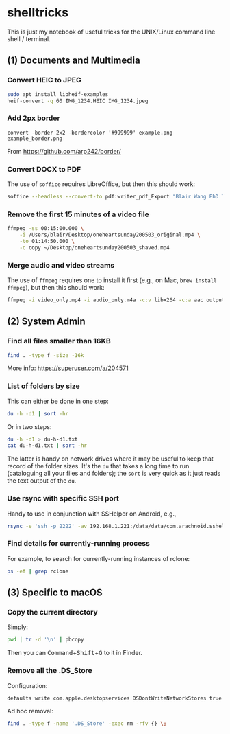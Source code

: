 # shelltricks

This is just my notebook of useful tricks for the UNIX/Linux command line shell / terminal.

## (1) Documents and Multimedia

### Convert HEIC to JPEG

```bash
sudo apt install libheif-examples
heif-convert -q 60 IMG_1234.HEIC IMG_1234.jpeg
```

### Add 2px border

```
convert -border 2x2 -bordercolor '#999999' example.png example_border.png
```

From https://github.com/arp242/border/

### Convert DOCX to PDF

The use of `soffice` requires LibreOffice, but then this should work:

```bash
soffice --headless --convert-to pdf:writer_pdf_Export "Blair Wang PhD Thesis rev03.docx"
```

### Remove the first 15 minutes of a video file

```bash
ffmpeg -ss 00:15:00.000 \
	-i /Users/blair/Desktop/oneheartsunday200503_original.mp4 \
	-to 01:14:50.000 \
	-c copy ~/Desktop/oneheartsunday200503_shaved.mp4
```

### Merge audio and video streams

The use of ``ffmpeg`` requires one to install it first (e.g., on Mac, ``brew install ffmpeg``), but then this should work:

```bash
ffmpeg -i video_only.mp4 -i audio_only.m4a -c:v libx264 -c:a aac output_merged.mp4
```

## (2) System Admin

### Find all files smaller than 16KB

```zsh
find . -type f -size -16k
```

More info: https://superuser.com/a/204571


### List of folders by size

This can either be done in one step:

```bash
du -h -d1 | sort -hr
```

Or in two steps:

```bash
du -h -d1 > du-h-d1.txt
cat du-h-d1.txt | sort -hr
```

The latter is handy on network drives where it may be useful to keep that record of the folder sizes. It's the `du` that takes a long time to run (cataloguing all your files and folders); the `sort` is very quick as it just reads the text output of the `du`.

### Use rsync with specific SSH port

Handy to use in conjunction with SSHelper on Android, e.g.,

```bash
rsync -e 'ssh -p 2222' -av 192.168.1.221:/data/data/com.arachnoid.sshelper/files/home/SDCard/DCIM/Camera/ /Users/blair/Desktop/PhotosFromPhone
```

### Find details for currently-running process

For example, to search for currently-running instances of rclone:

```bash
ps -ef | grep rclone
```

## (3) Specific to macOS

### Copy the current directory

Simply:

```bash
pwd | tr -d '\n' | pbcopy
```

Then you can <kbd>Command</kbd>+<kbd>Shift</kbd>+<kbd>G</kbd> to it in Finder.

### Remove all the .DS_Store

Configuration:

```bash
defaults write com.apple.desktopservices DSDontWriteNetworkStores true
```

Ad hoc removal:

```bash
find . -type f -name '.DS_Store' -exec rm -rfv {} \;
```
